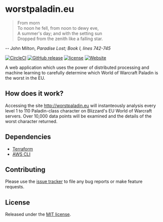 # worstpaladin.eu

> From morn\
> To noon he fell, from noon to dewy eve,\
> A summer's day; and with the setting sun\
> Dropped from the zenith like a falling star.

-- John Milton, *Paradise Lost; Book I, lines 742-745*

[![CircleCI](https://circleci.com/gh/tiguard/worstpaladin-eu.svg?style=shield)](https://circleci.com/gh/tiguard/worstpaladin-eu)
[![GitHub release](https://img.shields.io/github/release/tiguard/worstpaladin-eu.svg?style=flat-square)](https://github.com/tiguard/worstpaladin-eu/releases)
[![license](https://img.shields.io/github/license/tiguard/worstpaladin-eu.svg?style=flat-square)](https://github.com/tiguard/worstpaladin-eu/blob/master/LICENSE.md)
[![Website](https://img.shields.io/website-up-down-green-red/http/worstpaladin.eu.svg?label=worstpaladin.eu&style=flat-square)](http://worstpaladin.eu)

A web application which uses the power of distributed processing and machine learning to carefully determine which World of Warcraft Paladin is the worst in the EU.

## How does it work?

Accessing the site http://worstpaladin.eu will instanteously analysis every level 1 to 110 Paladin-class character on Blizzard's EU World of Warcraft servers.  Over 10,000 data points will be examined and the details of the worst character returned.

## Dependencies

* [Terraform](https://github.com/hashicorp/terraform)
* [AWS CLI](https://github.com/aws/aws-cli)

## Contributing

Please use the [issue tracker](https://github.com/tiguard/worstpaladin-eu/issues) to file any bug reports or make feature requests.

## License

Released under the [MIT license](LICENSE.md).